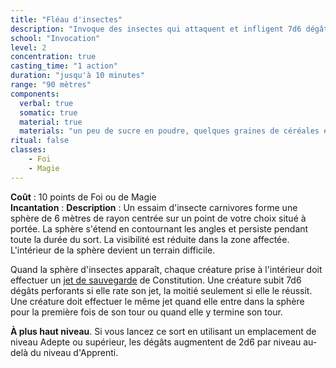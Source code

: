 ```yaml
---
title: "Fléau d'insectes"
description: "Invoque des insectes qui attaquent et infligent 7d6 dégâts perforants."
school: "Invocation"
level: 2
concentration: true
casting_time: "1 action"
duration: "jusqu'à 10 minutes"
range: "90 mètres"
components:
  verbal: true
  somatic: true
  material: true
  materials: "un peu de sucre en poudre, quelques graines de céréales et une tache de graisse"
ritual: false
classes:
    - Foi
    - Magie
---
```

**Coût** : 10 points de Foi ou de Magie  
**Incantation** : 
**Description** : Un essaim d'insecte carnivores forme une sphère de 6 mètres de rayon centrée sur un point de votre choix situé à portée. La sphère s'étend en contournant les angles et persiste pendant toute la durée du sort. La visibilité est réduite dans la zone affectée. L'intérieur de la sphère devient un terrain difficile.

Quand la sphère d'insectes apparaît, chaque créature prise à l'intérieur doit effectuer un [jet de sauvegarde](/utiliser-les-caracteristiques/#jets-de-sauvegarde) de Constitution. Une créature subit 7d6 dégâts perforants si elle rate son jet, la moitié seulement si elle le réussit. Une créature doit effectuer le même jet quand elle entre dans la sphère pour la première fois de son tour ou quand elle y termine son tour.

**À plus haut niveau**. Si vous lancez ce sort en utilisant un emplacement de niveau Adepte ou supérieur, les dégâts augmentent de 2d6 par niveau au-delà du niveau d'Apprenti.
